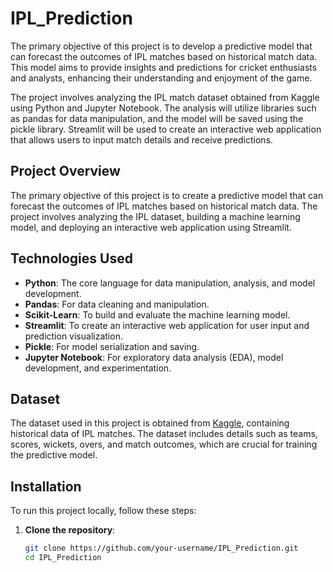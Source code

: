 # IPL_Prediction

The primary objective of this project is to develop a predictive model that can forecast the outcomes of IPL matches based on historical match data. This model aims to provide insights and predictions for cricket enthusiasts and analysts, enhancing their understanding and enjoyment of the game.

The project involves analyzing the IPL match dataset obtained from Kaggle using Python and Jupyter Notebook. The analysis will utilize libraries such as pandas for data manipulation, and the model will be saved using the pickle library. Streamlit will be used to create an interactive web application that allows users to input match details and receive predictions.

## Project Overview

The primary objective of this project is to create a predictive model that can forecast the outcomes of IPL matches based on historical match data. The project involves analyzing the IPL dataset, building a machine learning model, and deploying an interactive web application using Streamlit.

## Technologies Used

- **Python**: The core language for data manipulation, analysis, and model development.
- **Pandas**: For data cleaning and manipulation.
- **Scikit-Learn**: To build and evaluate the machine learning model.
- **Streamlit**: To create an interactive web application for user input and prediction visualization.
- **Pickle**: For model serialization and saving.
- **Jupyter Notebook**: For exploratory data analysis (EDA), model development, and experimentation.

## Dataset

The dataset used in this project is obtained from [Kaggle](https://www.kaggle.com/datasets/ramjidoolla/ipl-data-set), containing historical data of IPL matches. The dataset includes details such as teams, scores, wickets, overs, and match outcomes, which are crucial for training the predictive model.

## Installation

To run this project locally, follow these steps:

1. **Clone the repository**:

   ```bash
   git clone https://github.com/your-username/IPL_Prediction.git
   cd IPL_Prediction
